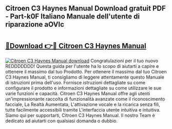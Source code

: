 ## Citroen C3 Haynes Manual Download gratuit PDF - Part-k0F Italiano Manuale dell'utente di riparazione aOVIc

# <h2><a href="http://dfbjl8.blite.top/?on=Citroen+C3+Haynes+Manual">🔗Download 👉🔴 Citroen C3 Haynes Manual</a></h2>

[![Citroen C3 Haynes Manual download](https://i.imgur.com/lujVjoI.png)](http://dfbjl8.blite.top/?on=Citroen+C3+Haynes+Manual)
Congratulazioni per il tuo nuovo REDDDDDDD! Questa guida per l'utente ha lo scopo di aiutarti a capire e ottenere il massimo dal tuo Prodotto. Per ottenere il massimo dal tuo Citroen C3 Haynes Manual, ti consigliamo di leggere attentamente questo Manuale di istruzioni prima dell'uso. Fornisce istruzioni dettagliate su come configurare il prodotto e informazioni dettagliate su come utilizzare le sue varie funzioni e capacità. Citroen C3 Haynes Manual offre agli utenti un'impressionante raccolta di funzionalità avanzate come il riconoscimento facciale, La Realtà Aumentata, L'attivazione vocale e la ricarica senza fili, tutte facilmente accessibili tramite L'interfaccia utente intuitiva e intuitiva. Siamo qui per supportarti, Citroen C3 Haynes Manual. Il nostro Team è dedicato ad aiutarti con qualsiasi domanda o dubbio.
